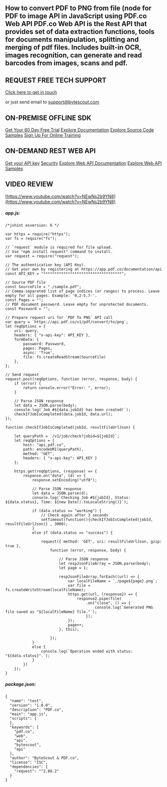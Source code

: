 ## How to convert PDF to PNG from file (node for PDF to image API in JavaScript using PDF.co Web API PDF.co Web API is the Rest API that provides set of data extraction functions, tools for documents manipulation, splitting and merging of pdf files. Includes built-in OCR, images recognition, can generate and read barcodes from images, scans and pdf.

## REQUEST FREE TECH SUPPORT

[Click here to get in touch](https://bytescout.zendesk.com/hc/en-us/requests/new?subject=PDF.co%20Web%20API%20Question)

or just send email to [support@bytescout.com](mailto:support@bytescout.com?subject=PDF.co%20Web%20API%20Question) 

## ON-PREMISE OFFLINE SDK 

[Get Your 60 Day Free Trial](https://bytescout.com/download/web-installer?utm_source=github-readme)
[Explore Documentation](https://bytescout.com/documentation/index.html?utm_source=github-readme)
[Explore Source Code Samples](https://github.com/bytescout/ByteScout-SDK-SourceCode/)
[Sign Up For Online Training](https://academy.bytescout.com/)


## ON-DEMAND REST WEB API

[Get your API key](https://app.pdf.co/signup?utm_source=github-readme)
[Security](https://pdf.co/security)
[Explore Web API Documentation](https://apidocs.pdf.co?utm_source=github-readme)
[Explore Web API Samples](https://github.com/bytescout/ByteScout-SDK-SourceCode/tree/master/PDF.co%20Web%20API)

## VIDEO REVIEW

[https://www.youtube.com/watch?v=NEwNs2b9YN8](https://www.youtube.com/watch?v=NEwNs2b9YN8)




<!-- code block begin -->

##### **app.js:**
    
```
/*jshint esversion: 6 */

var https = require("https");
var fs = require("fs");

// `request` module is required for file upload.
// Use "npm install request" command to install.
var request = require("request");

// The authentication key (API Key).
// Get your own by registering at https://app.pdf.co/documentation/api
const API_KEY = "***********************************";

// Source PDF file
const SourceFile = "./sample.pdf";
// Comma-separated list of page indices (or ranges) to process. Leave empty for all pages. Example: '0,2-5,7-'.
const Pages = "";
// PDF document password. Leave empty for unprotected documents.
const Password = "";

// Prepare request uri for `PDF To PNG` API call
var query = `https://api.pdf.co/v1/pdf/convert/to/png`;
let reqOptions = {
    uri: query,
    headers: { "x-api-key": API_KEY },
    formData: {
        password: Password,
        pages: Pages,
        async: 'True',
        file: fs.createReadStream(SourceFile)
    },
};

// Send request
request.post(reqOptions, function (error, response, body) {
    if (error) {
        return console.error("Error: ", error);
    }

    // Parse JSON response
    let data = JSON.parse(body);
    console.log(`Job #${data.jobId} has been created!`);
    checkIfJobIsCompleted(data.jobId, data.url);
});

function checkIfJobIsCompleted(jobId, resultFileUrlJson) {

    let queryPath = `/v1/job/check?jobid=${jobId}`;
    let reqOptions = {
        host: "api.pdf.co",
        path: encodeURI(queryPath),
        method: "GET",
        headers: { "x-api-key": API_KEY }
    };

    https.get(reqOptions, (response) => {
        response.on("data", (d) => {
            response.setEncoding("utf8");

            // Parse JSON response
            let data = JSON.parse(d);
            console.log(`Checking Job #${jobId}, Status: ${data.status}, Time: ${new Date().toLocaleString()}`);

            if (data.status == "working") {
                // Check again after 3 seconds
                setTimeout(function(){checkIfJobIsCompleted(jobId, resultFileUrlJson)} , 3000);
            }
            else if (data.status == "success") {

                request({ method: 'GET', uri: resultFileUrlJson, gzip: true },
                    function (error, response, body) {

                        // Parse JSON response
                        let respJsonFileArray = JSON.parse(body);
                        let page = 1;

                        respJsonFileArray.forEach((url) => {
                            var localFileName = `./page${page}.png`;
                            var file = fs.createWriteStream(localFileName);
                            https.get(url, (response2) => {
                                response2.pipe(file)
                                    .on("close", () => {
                                        console.log(`Generated PNG file saved as "${localFileName} file."`);
                                    });
                            });
                            page++;
                        }, this);

                    });
            }
            else {
                console.log(`Operation ended with status: "${data.status}".`);
            }
        })
    });
}
```

<!-- code block end -->    

<!-- code block begin -->

##### **package.json:**
    
```
{
  "name": "test",
  "version": "1.0.0",
  "description": "PDF.co",
  "main": "app.js",
  "scripts": {
  },
  "keywords": [
    "pdf.co",
    "web",
    "api",
    "bytescout",
    "api"
  ],
  "author": "ByteScout & PDF.co",
  "license": "ISC",
  "dependencies": {
    "request": "^2.88.2"
  }
}

```

<!-- code block end -->